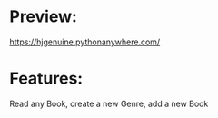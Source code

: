 # Preview: 
https://hjgenuine.pythonanywhere.com/

# Features: 
Read any Book, create a new Genre, add a new Book
